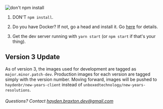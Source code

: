 ![don't npm install](readme/dont-npm-install.jpg)

1. DON'T `npm install`.

2. Do you have Docker? If not, go a head and install it. Go [here](https://docs.docker.com/engine/installation/) for details.

3. Get the dev server running with `yarn start` (or `npm start` if that's your thing).

## Version 3 Update

As of version 3, the images used for development are tagged as `major.minor.patch-dev`. Production images for each version are tagged simply with the version number. Moving forward, images will be pushed to `haydenbr/new-years-client` instead of `unboxedtechnology/new-years-resolutions`.

###### Questions? Contact hayden.braxton.dev@gmail.com
